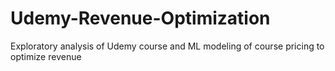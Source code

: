 # Udemy-Revenue-Optimization
Exploratory analysis of Udemy course and ML modeling of course pricing to optimize revenue
